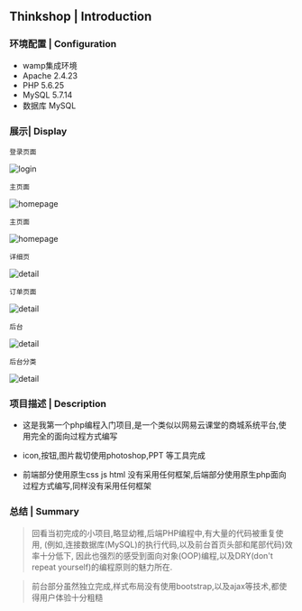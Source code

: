 ## Thinkshop | Introduction

### 环境配置 | Configuration
 - wamp集成环境 
 - Apache 2.4.23  
 - PHP 5.6.25 
 - MySQL 5.7.14
 - 数据库 MySQL
### 展示| Display

`登录页面`

![login](http://okxzkjtey.bkt.clouddn.com/login.png)

`主页面`

![homepage](http://okxzkjtey.bkt.clouddn.com/homepage.png)

`主页面`

![homepage](http://okxzkjtey.bkt.clouddn.com/homepage1.png)

`详细页`

![detail](http://okxzkjtey.bkt.clouddn.com/detail.png)

`订单页面`

![detail](http://okxzkjtey.bkt.clouddn.com/order.png)

`后台`

![detail](http://okxzkjtey.bkt.clouddn.com/admin.png)

`后台分类`

![detail](http://okxzkjtey.bkt.clouddn.com/admincategory.png)

 
### 项目描述 | Description

- 这是我第一个php编程入门项目,是一个类似以网易云课堂的商城系统平台,使用完全的面向过程方式编写

- icon,按钮,图片裁切使用photoshop,PPT 等工具完成
- 前端部分使用原生css js html 没有采用任何框架,后端部分使用原生php面向过程方式编写,同样没有采用任何框架

### 总结 | Summary

> 回看当初完成的小项目,略显幼稚,后端PHP编程中,有大量的代码被重复使用,
(例如,连接数据库(MySQL)的执行代码,以及前台首页头部和尾部代码)效率十分低下,
因此也强烈的感受到面向对象(OOP)编程,以及DRY(don't repeat yourself)的编程原则的魅力所在.

> 前台部分虽然独立完成,样式布局没有使用bootstrap,以及ajax等技术,都使得用户体验十分粗糙







